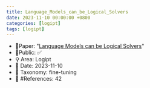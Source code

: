 ```yaml
---
title: Language_Models_can_be_Logical_Solvers
date: 2023-11-10 00:00:00 +0800
categories: [logipt]
tags: [logipt]
---
```


- 📙Paper: "[Language Models can be Logical Solvers](https://www.semanticscholar.org/paper/Language-Models-can-be-Logical-Solvers-Feng-Xu/a2ccffe67a4ccfb10279dc3f0167fe65ae01e471)"
- 🔑Public: ✅
- ⚲ Area: Logipt
- 📅 Date: 2023-11-10
- 🔎 Taxonomy: fine-tuning
- 📝 #References: 42
